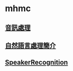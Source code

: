 # mhmc

## [音訊處理](https://toonnyy8.github.io/mhmc/web_audio_api/)

## [自然語言處理簡介](https://toonnyy8.github.io/mhmc/nlp/)

## [SpeakerRecognition](https://toonnyy8.github.io/mhmc/nlp/)